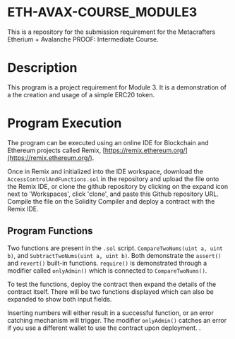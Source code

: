 # ETH-AVAX-COURSE_MODULE3
This is a repository for the submission requirement for the Metacrafters Etherium + Avalanche PROOF: Intermediate Course.

# Description
This program is a project requirement for Module 3. It is a demonstration of a the creation and usage of a simple ERC20 token.

# Program Execution
The program can be executed using an online IDE for Blockchain and Ethereum projects called Remix, [https://remix.ethereum.org/](https://remix.ethereum.org/).

Once in Remix and initialized into the IDE workspace, download the `AccessControlAndFunctions.sol` in the repository and upload the file onto the Remix IDE, or clone the github repository by clicking on the expand icon next to 'Workspaces', click 'clone', and paste this Github repository URL. Compile the file on the Solidity Compiler and deploy a contract with the Remix IDE.

## Program Functions
Two functions are present in the `.sol` script. `CompareTwoNums(uint a, uint b)`, and `SubtractTwoNums(uint a, uint b)`. Both demonstrate the `assert()` and `revert()` built-in functions. `require()` is demonstrated through a modifier called `onlyAdmin()` which is connected to `CompareTwoNums()`. 

To test the functions, deploy the contract then expand the details of the contract itself. There will be two functions displayed which can also be expanded to show both input fields. 

Inserting numbers will either result in a successful function, or an error catching mechanism will trigger. The modifier `onlyAdmin()` catches an error if you use a different wallet to use the contract upon deployment. .
